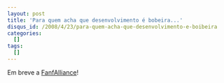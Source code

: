 ```yaml
--- 
layout: post
title: 'Para quem acha que desenvolvimento é bobeira...'
disqus_id: /2008/4/23/para-quem-acha-que-desenvolvimento-e-boibeira
categories: 
  []
tags:
  []
---
```



Em breve a [FanfAlliance][fa]!

[fa]: http://blog.improveit.com.br/articles/2008/04/22/fanfarr%C3%A3o-certification-process

